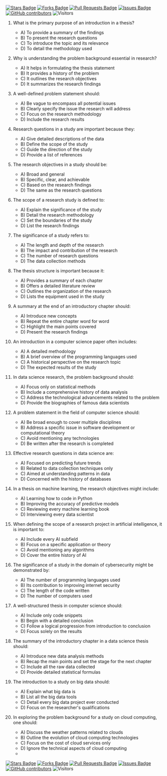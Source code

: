 <a href="https://github.com/drshahizan/research-design/stargazers"><img src="https://img.shields.io/github/stars/drshahizan/research-design" alt="Stars Badge"/></a>
<a href="https://github.com/drshahizan/research-design/network/members"><img src="https://img.shields.io/github/forks/drshahizan/research-design" alt="Forks Badge"/></a>
<a href="https://github.com/drshahizan/research-design/pulls"><img src="https://img.shields.io/github/issues-pr/drshahizan/research-design" alt="Pull Requests Badge"/></a>
<a href="https://github.com/drshahizan/research-design"><img src="https://img.shields.io/github/issues/drshahizan/research-design" alt="Issues Badge"/></a>
<a href="https://github.com/drshahizan/research-design/graphs/contributors"><img alt="GitHub contributors" src="https://img.shields.io/github/contributors/drshahizan/research-design?color=2b9348"></a>
![Visitors](https://api.visitorbadge.io/api/visitors?path=https%3A%2F%2Fgithub.com%2Fdrshahizan%2MCSD1043&labelColor=%23d9e3f0&countColor=%23697689&style=flat)

1. What is the primary purpose of an introduction in a thesis?
     - A) To provide a summary of the findings
     - B) To present the research questions
     - C) To introduce the topic and its relevance
     - D) To detail the methodology used

2. Why is understanding the problem background essential in research?
     - A) It helps in formulating the thesis statement
     - B) It provides a history of the problem
     - C) It outlines the research objectives
     - D) It summarizes the research findings

3. A well-defined problem statement should:
     - A) Be vague to encompass all potential issues
     - B) Clearly specify the issue the research will address
     - C) Focus on the research methodology
     - D) Include the research results

4. Research questions in a study are important because they:
     - A) Give detailed descriptions of the data
     - B) Define the scope of the study
     - C) Guide the direction of the study
     - D) Provide a list of references

5. The research objectives in a study should be:
     - A) Broad and general
     - B) Specific, clear, and achievable
     - C) Based on the research findings
     - D) The same as the research questions

6. The scope of a research study is defined to:
     - A) Explain the significance of the study
     - B) Detail the research methodology
     - C) Set the boundaries of the study
     - D) List the research findings

7. The significance of a study refers to:
     - A) The length and depth of the research
     - B) The impact and contribution of the research
     - C) The number of research questions
     - D) The data collection methods

8. The thesis structure is important because it:
     - A) Provides a summary of each chapter
     - B) Offers a detailed literature review
     - C) Outlines the organization of the research
     - D) Lists the equipment used in the study

9. A summary at the end of an introductory chapter should:
     - A) Introduce new concepts
     - B) Repeat the entire chapter word for word
     - C) Highlight the main points covered
     - D) Present the research findings

10. An introduction in a computer science paper often includes:
      - A) A detailed methodology
      - B) A brief overview of the programming languages used
      - C) A historical perspective on the research topic
      - D) The expected results of the study

11. In data science research, the problem background should:
      - A) Focus only on statistical methods
      - B) Include a comprehensive history of data analysis
      - C) Address the technological advancements related to the problem
      - D) Provide the biographies of famous data scientists

12. A problem statement in the field of computer science should:
      - A) Be broad enough to cover multiple disciplines
      - B) Address a specific issue in software development or computational theory
      - C) Avoid mentioning any technologies
      - D) Be written after the research is completed

13. Effective research questions in data science are:
      - A) Focused on predicting future trends
      - B) Related to data collection techniques only
      - C) Aimed at understanding patterns in data
      - D) Concerned with the history of databases

14. In a thesis on machine learning, the research objectives might include:
      - A) Learning how to code in Python
      - B) Improving the accuracy of predictive models
      - C) Reviewing every machine learning book
      - D) Interviewing every data scientist

15. When defining the scope of a research project in artificial intelligence, it is important to:
      - A) Include every AI subfield
      - B) Focus on a specific application or theory
      - C) Avoid mentioning any algorithms
      - D) Cover the entire history of AI

16. The significance of a study in the domain of cybersecurity might be demonstrated by:
      - A) The number of programming languages used
      - B) Its contribution to improving internet security
      - C) The length of the code written
      - D) The number of computers used

17. A well-structured thesis in computer science should:
      - A) Include only code snippets
      - B) Begin with a detailed conclusion
      - C) Follow a logical progression from introduction to conclusion
      - D) Focus solely on the results

18. The summary of the introductory chapter in a data science thesis should:
      - A) Introduce new data analysis methods
      - B) Recap the main points and set the stage for the next chapter
      - C) Include all the raw data collected
      - D) Provide detailed statistical formulas

19. The introduction to a study on big data should:
      - A) Explain what big data is
      - B) List all the big data tools
      - C) Detail every big data project ever conducted
      - D) Focus on the researcher's qualifications

20. In exploring the problem background for a study on cloud computing, one should:
      - A) Discuss the weather patterns related to clouds
      - B) Outline the evolution of cloud computing technologies
      - C) Focus on the cost of cloud services only
      - D) Ignore the technical aspects of cloud computing
      - 
<a href="https://github.com/drshahizan/research-design/stargazers"><img src="https://img.shields.io/github/stars/drshahizan/research-design" alt="Stars Badge"/></a>
<a href="https://github.com/drshahizan/research-design/network/members"><img src="https://img.shields.io/github/forks/drshahizan/research-design" alt="Forks Badge"/></a>
<a href="https://github.com/drshahizan/research-design/pulls"><img src="https://img.shields.io/github/issues-pr/drshahizan/research-design" alt="Pull Requests Badge"/></a>
<a href="https://github.com/drshahizan/research-design"><img src="https://img.shields.io/github/issues/drshahizan/research-design" alt="Issues Badge"/></a>
<a href="https://github.com/drshahizan/research-design/graphs/contributors"><img alt="GitHub contributors" src="https://img.shields.io/github/contributors/drshahizan/research-design?color=2b9348"></a>
![Visitors](https://api.visitorbadge.io/api/visitors?path=https%3A%2F%2Fgithub.com%2Fdrshahizan%2MCSD1043&labelColor=%23d9e3f0&countColor=%23697689&style=flat)
